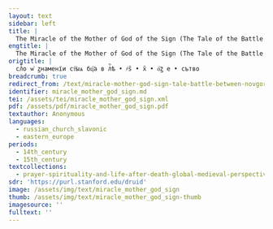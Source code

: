```yaml
---
layout: text
sidebar: left
title: |
  The Miracle of the Mother of God of the Sign (The Tale of the Battle between Novgorod and Suzdal) | слⷡ҇о ѡ҆ ꙁнаменїи ст҇ыѧ бц҇а в лⷮ҇ѣ • ҂ѕ̑ • х̑ • о҇ꙁ е • сътво
engtitle: |
  The Miracle of the Mother of God of the Sign (The Tale of the Battle between Novgorod and Suzdal)
origtitle: |
  слⷡ҇о ѡ҆ ꙁнаменїи ст҇ыѧ бц҇а в лⷮ҇ѣ • ҂ѕ̑ • х̑ • о҇ꙁ е • сътво
breadcrumb: true
redirect_from: /text/miracle-mother-god-sign-tale-battle-between-novgorod-and-suzdal
identifier: miracle_mother_god_sign.md
tei: /assets/tei/miracle_mother_god_sign.xml
pdf: /assets/pdf/miracle_mother_god_sign.pdf
textauthor: Anonymous
languages:
  - russian_church_slavonic
  - eastern_europe
periods:
  - 14th_century
  - 15th_century
textcollections:
  - prayer-spirituality-and-life-after-death-global-medieval-perspectives
sdr: 'https://purl.stanford.edu/druid'
image: /assets/img/text/miracle_mother_god_sign
thumb: /assets/img/text/miracle_mother_god_sign-thumb
imagesource: ''
fulltext: ''
---
```


